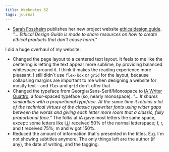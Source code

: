 ```yaml
---
title: Weeknotes 52
tags: journal
---
```

- [Sarah Fossheim](https://fossheim.io/) publishes her new project website [ethicaldesign.guide](https://ethicaldesign.guide/). *"… Ethical Design Guide is made to share resources on how to create ethical products that don't cause harm."* 

I did a huge overhaul of my website:

- Changed the page layout to a centered text layout. It feels to me like the centering is letting the text appear more sublime, by providing balanced whitespace around it. I think it makes the reading experience more pleasant. I still didn´t use `flex-box` or `grid` for the layout, because collapsing margins are important to me when designing a website for mostly text – and `flex` and `grid` don´t offer that. 
- Changed the typeface from Georgia/Sans-Serif/Monospace to [iA Writer Quattro](https://ia.net/topics/a-typographic-christmas), a four-spaced typeface (so, nearly monospace). *"… It shares similarities with a proportional typeface. At the same time it retains a lot of the technical virtues of the classic typewriter fonts using wider gaps between the words and giving each letter more room that a classic, fully proportional face."* The folks at iA gave most letters the same space, except: some letters like i,j,l received 50% of the normal letterspace; f, r, and t received 75%; m and w got 150%.
- Reduced the amount of information that´s presented in the titles. E.g. I´m not showing subtitles anymore. The only things left are the author (if any), the date of writing, and the tagging.

